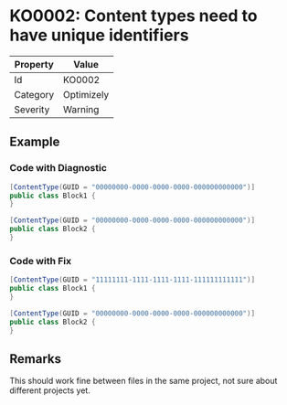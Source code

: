 # KO0002: Content types need to have unique identifiers

| Property | Value             |
| -------- | ----------------- |
| Id       | KO0002            |
| Category | Optimizely        |
| Severity | Warning           |

## Example

### Code with Diagnostic

```csharp
[ContentType(GUID = "00000000-0000-0000-0000-000000000000")]
public class Block1 {
}

[ContentType(GUID = "00000000-0000-0000-0000-000000000000")]
public class Block2 {
}
```

### Code with Fix

```csharp
[ContentType(GUID = "11111111-1111-1111-1111-111111111111")]
public class Block1 {
}

[ContentType(GUID = "00000000-0000-0000-0000-000000000000")]
public class Block2 {
}
```

## Remarks

This should work fine between files in the same project, not
sure about different projects yet.

